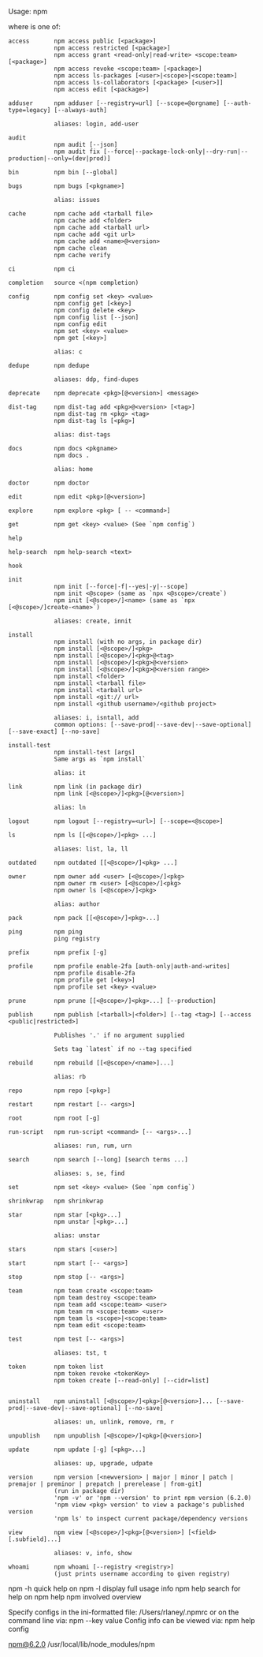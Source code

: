
Usage: npm <command>

where <command> is one of:

    access       npm access public [<package>]
                 npm access restricted [<package>]
                 npm access grant <read-only|read-write> <scope:team> [<package>]
                 npm access revoke <scope:team> [<package>]
                 npm access ls-packages [<user>|<scope>|<scope:team>]
                 npm access ls-collaborators [<package> [<user>]]
                 npm access edit [<package>]

    adduser      npm adduser [--registry=url] [--scope=@orgname] [--auth-type=legacy] [--always-auth]
                 
                 aliases: login, add-user

    audit        
                 npm audit [--json]
                 npm audit fix [--force|--package-lock-only|--dry-run|--production|--only=(dev|prod)]

    bin          npm bin [--global]

    bugs         npm bugs [<pkgname>]
                 
                 alias: issues

    cache        npm cache add <tarball file>
                 npm cache add <folder>
                 npm cache add <tarball url>
                 npm cache add <git url>
                 npm cache add <name>@<version>
                 npm cache clean
                 npm cache verify

    ci           npm ci

    completion   source <(npm completion)

    config       npm config set <key> <value>
                 npm config get [<key>]
                 npm config delete <key>
                 npm config list [--json]
                 npm config edit
                 npm set <key> <value>
                 npm get [<key>]
                 
                 alias: c

    dedupe       npm dedupe
                 
                 aliases: ddp, find-dupes

    deprecate    npm deprecate <pkg>[@<version>] <message>

    dist-tag     npm dist-tag add <pkg>@<version> [<tag>]
                 npm dist-tag rm <pkg> <tag>
                 npm dist-tag ls [<pkg>]
                 
                 alias: dist-tags

    docs         npm docs <pkgname>
                 npm docs .
                 
                 alias: home

    doctor       npm doctor

    edit         npm edit <pkg>[@<version>]

    explore      npm explore <pkg> [ -- <command>]

    get          npm get <key> <value> (See `npm config`)

    help         

    help-search  npm help-search <text>

    hook         

    init         
                 npm init [--force|-f|--yes|-y|--scope]
                 npm init <@scope> (same as `npx <@scope>/create`)
                 npm init [<@scope>/]<name> (same as `npx [<@scope>/]create-<name>`)
                 
                 aliases: create, innit

    install      
                 npm install (with no args, in package dir)
                 npm install [<@scope>/]<pkg>
                 npm install [<@scope>/]<pkg>@<tag>
                 npm install [<@scope>/]<pkg>@<version>
                 npm install [<@scope>/]<pkg>@<version range>
                 npm install <folder>
                 npm install <tarball file>
                 npm install <tarball url>
                 npm install <git:// url>
                 npm install <github username>/<github project>
                 
                 aliases: i, isntall, add
                 common options: [--save-prod|--save-dev|--save-optional] [--save-exact] [--no-save]

    install-test 
                 npm install-test [args]
                 Same args as `npm install`
                 
                 alias: it

    link         npm link (in package dir)
                 npm link [<@scope>/]<pkg>[@<version>]
                 
                 alias: ln

    logout       npm logout [--registry=<url>] [--scope=<@scope>]

    ls           npm ls [[<@scope>/]<pkg> ...]
                 
                 aliases: list, la, ll

    outdated     npm outdated [[<@scope>/]<pkg> ...]

    owner        npm owner add <user> [<@scope>/]<pkg>
                 npm owner rm <user> [<@scope>/]<pkg>
                 npm owner ls [<@scope>/]<pkg>
                 
                 alias: author

    pack         npm pack [[<@scope>/]<pkg>...]

    ping         npm ping
                 ping registry

    prefix       npm prefix [-g]

    profile      npm profile enable-2fa [auth-only|auth-and-writes]
                 npm profile disable-2fa
                 npm profile get [<key>]
                 npm profile set <key> <value>

    prune        npm prune [[<@scope>/]<pkg>...] [--production]

    publish      npm publish [<tarball>|<folder>] [--tag <tag>] [--access <public|restricted>]
                 
                 Publishes '.' if no argument supplied
                 
                 Sets tag `latest` if no --tag specified

    rebuild      npm rebuild [[<@scope>/<name>]...]
                 
                 alias: rb

    repo         npm repo [<pkg>]

    restart      npm restart [-- <args>]

    root         npm root [-g]

    run-script   npm run-script <command> [-- <args>...]
                 
                 aliases: run, rum, urn

    search       npm search [--long] [search terms ...]
                 
                 aliases: s, se, find

    set          npm set <key> <value> (See `npm config`)

    shrinkwrap   npm shrinkwrap

    star         npm star [<pkg>...]
                 npm unstar [<pkg>...]
                 
                 alias: unstar

    stars        npm stars [<user>]

    start        npm start [-- <args>]

    stop         npm stop [-- <args>]

    team         npm team create <scope:team>
                 npm team destroy <scope:team>
                 npm team add <scope:team> <user>
                 npm team rm <scope:team> <user>
                 npm team ls <scope>|<scope:team>
                 npm team edit <scope:team>

    test         npm test [-- <args>]
                 
                 aliases: tst, t

    token        npm token list
                 npm token revoke <tokenKey>
                 npm token create [--read-only] [--cidr=list]
                 

    uninstall    npm uninstall [<@scope>/]<pkg>[@<version>]... [--save-prod|--save-dev|--save-optional] [--no-save]
                 
                 aliases: un, unlink, remove, rm, r

    unpublish    npm unpublish [<@scope>/]<pkg>[@<version>]

    update       npm update [-g] [<pkg>...]
                 
                 aliases: up, upgrade, udpate

    version      npm version [<newversion> | major | minor | patch | premajor | preminor | prepatch | prerelease | from-git]
                 (run in package dir)
                 'npm -v' or 'npm --version' to print npm version (6.2.0)
                 'npm view <pkg> version' to view a package's published version
                 'npm ls' to inspect current package/dependency versions

    view         npm view [<@scope>/]<pkg>[@<version>] [<field>[.subfield]...]
                 
                 aliases: v, info, show

    whoami       npm whoami [--registry <registry>]
                 (just prints username according to given registry)

npm <command> -h     quick help on <command>
npm -l           display full usage info
npm help <term>  search for help on <term>
npm help npm     involved overview

Specify configs in the ini-formatted file:
    /Users/rlaney/.npmrc
or on the command line via: npm <command> --key value
Config info can be viewed via: npm help config

npm@6.2.0 /usr/local/lib/node_modules/npm
